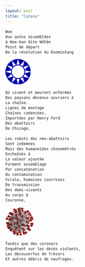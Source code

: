 ```yaml
---
layout: post
title: "Catena"
---
```

```
Woe
Aux autos assemblées
à Woe-han dite Wǔhàn
Point de départ
De la révolution du Kuomintang
```
![Kuomintang](/images/coeme-catena-img1.png)
 ```
Où vivent et meurent enfermés
Des paysans devenus ouvriers à
La chaîne.
Lignes de montage
Chaînes cadencées,
Importées par Henry Ford
Des abattoirs
De Chicago.

Les robots des néo-abattoirs
Sont indemnes
Mais des humanoïdes chonométrés
Enchaînés à
La valeur ajoutée
Forment assemblage
Par concaténation
Ou contamination
Virale, humaines courroies
De transmission
Des demi-vivants
Au corps à
Couronne,
```
![Couronne](/images/coeme-catena-img2.png)
```
Tandis que des coroners
Enquêtent sur les décès violents,
Les découvertes de trésors
Et autres débris de naufrages.
```
